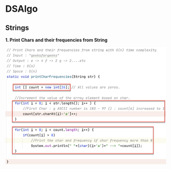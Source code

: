 # DSAlgo

## Strings
  **1. Print Chars and their frequencies from String**

  ![Alt text](images/printcharfreq.png?raw=true "Optional Title")
